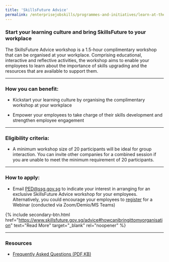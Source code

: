 ```yaml
---
title: 'SkillsFuture Advice'
permalink: /enterprisejobskills/programmes-and-initiatives/learn-at-the-workplace/skillsfuture-advice/
---
```


### Start your learning culture and bring SkillsFuture to your workplace

The SkillsFuture Advice workshop is a 1.5-hour complimentary workshop that can be organised at your workplace. Comprising educational, interactive and reflective activities, the workshop aims to enable your employees to learn about the importance of skills upgrading and the resources that are available to support them.

---

### How you can benefit:

- Kickstart your learning culture by organising the complimentary workshop at your workplace

- Empower your employees to take charge of their skills development and strengthen employee engagement

---

### Eligibility criteria:

- A minimum workshop size of 20 participants will be ideal for group interaction. You can invite other companies for a combined session if you are unable to meet the minimum requirement of 20 participants.

---

### How to apply:

- Email [PED@ssg.gov.sg](mailto:PED@ssg.gov.sg) to indicate your interest in arranging for an exclusive SkillsFuture Advice workshop for your employees. Alternatively, you could encourage your employees to <a href="https://go.gov.sg/im-keen" target="_blank" rel="noopener">register</a> for a Webinar (conducted via Zoom/Demio/MS Teams)

{% include secondary-btn.html href="https://www.skillsfuture.gov.sg/advice#howcanibringittomyorganisation" text="Read More" target="_blank" rel="noopener" %}

---

### Resources

- <a href="/images/epjs/programmes-and-initiatives/learn-at-the-workplace/FAQs-SkillsFuture-Advice.pdf">Frequently Asked Questions (PDF,KB)</a>

<script src="/jquery/resize-tables.js"></script>
